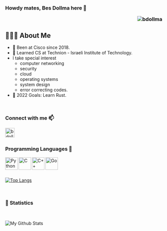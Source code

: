 <!--
**bdollma/bdollma** is a ✨ _special_ ✨ repository because its `README.md` (this file) appears on your GitHub profile.

Here are some ideas to get you started:

- 🔭 I’m currently working on ...
- 🌱 I’m currently learning ...
- 👯 I’m looking to collaborate on ...
- 🤔 I’m looking for help with ...
- 💬 Ask me about ...
- 📫 How to reach me: ...
- 😄 Pronouns: ...
- ⚡ Fun fact: ...
-->

### Howdy mates, Bes Dollma here 👋 <p align="right"> <img src="https://komarev.com/ghpvc/?username=bdollma&style=plastic&color=brightgreen" alt="bdollma" /> </p>

## 👨🏻‍💻 About Me

- 🔭 Been at Cisco since 2018.
- :book: Learned CS at Technion - Israeli Institute of Technology.
- I take special interest
  - computer networking
  - security
  - cloud
  - operating systems
  - system design
  - error correcting codes.
- 🥅 2022 Goals: Learn Rust.
<br/>

### Connect with me 📫

[<img align="left" alt="bdollma | LinkedIn" width="30px" src="https://cdn.jsdelivr.net/gh/devicons/devicon/icons/linkedin/linkedin-original.svg" />][linkedin]

<br/>
<br/>

### Programming Languages 🚀

[<img align="left" alt="Python" width="40px" src="https://cdn.jsdelivr.net/gh/devicons/devicon/icons/python/python-original.svg"/>][github]
[<img align="left" alt="C" width="40px" src="https://cdn.jsdelivr.net/gh/devicons/devicon/icons/c/c-original.svg"/>][github]
[<img align="left" alt="C++" width="40px" src="https://cdn.jsdelivr.net/gh/devicons/devicon/icons/cplusplus/cplusplus-original.svg"/>][github]
[<img align="left" alt="Go" width="40px" src="https://cdn.jsdelivr.net/gh/devicons/devicon/icons/go/go-original.svg"/>][github]

<br/>
<br/>
<br/>

[![Top Langs](https://github-readme-stats.vercel.app/api/top-langs/?username=bdollma&layout=compact)](https://github.com/bdollma/github-readme-stats)

<br/>

### 🔢 Statistics
<br/>

![My Github Stats](https://github-readme-stats.vercel.app/api?username=bdollma&count_private=true&show_icons=true&theme=dracula)

[linkedin]: https://www.linkedin.com/in/besartdollma/
[github]:  https://github.com/bdollma
